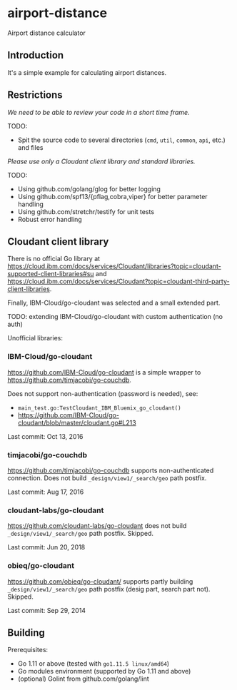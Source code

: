 # airport-distance

Airport distance calculator

## Introduction

It's a simple example for calculating airport distances.

## Restrictions

*We need to be able to review your code in a short time frame.*

TODO:

* Spit the source code to several directories (`cmd`, `util`, `common`, `api`, etc.) and files

*Please use only a Cloudant client library and standard libraries.*

TODO:

* Using github.com/golang/glog for better logging
* Using github.com/spf13/{pflag,cobra,viper} for better parameter handling
* Using github.com/stretchr/testify for unit tests
* Robust error handling

## Cloudant client library

There is no official Go library at <https://cloud.ibm.com/docs/services/Cloudant/libraries?topic=cloudant-supported-client-libraries#su> and <https://cloud.ibm.com/docs/services/Cloudant?topic=cloudant-third-party-client-libraries>. 

Finally, IBM-Cloud/go-cloudant was selected and a small extended part.

TODO: extending IBM-Cloud/go-cloudant with custom authentication (no auth)

Unofficial libraries:

### IBM-Cloud/go-cloudant

<https://github.com/IBM-Cloud/go-cloudant> is a simple wrapper to <https://github.com/timjacobi/go-couchdb>.

Does not support non-authentication (password is needed), see:

* `main_test.go:TestCloudant_IBM_Bluemix_go_cloudant()`
* <https://github.com/IBM-Cloud/go-cloudant/blob/master/cloudant.go#L213>

Last commit: Oct 13, 2016

### timjacobi/go-couchdb

<https://github.com/timjacobi/go-couchdb> supports non-authenticated connection. Does not build `_design/view1/_search/geo` path postfix.

Last commit: Aug 17, 2016

### cloudant-labs/go-cloudant

<https://github.com/cloudant-labs/go-cloudant> does not build `_design/view1/_search/geo` path postfix. Skipped.

Last commit: Jun 20, 2018

### obieq/go-cloudant

<https://github.com/obieq/go-cloudant/> supports partly building `_design/view1/_search/geo` path postfix (desig part, search part not). Skipped.

Last commit: Sep 29, 2014

## Building

Prerequisites:

* Go 1.11 or above (tested with `go1.11.5 linux/amd64`)
* Go modules environment (supported by Go 1.11 and above)
* (optional) Golint from github.com/golang/lint

